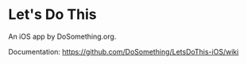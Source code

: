 # Let's Do This

An iOS app by DoSomething.org.

Documentation: https://github.com/DoSomething/LetsDoThis-iOS/wiki
